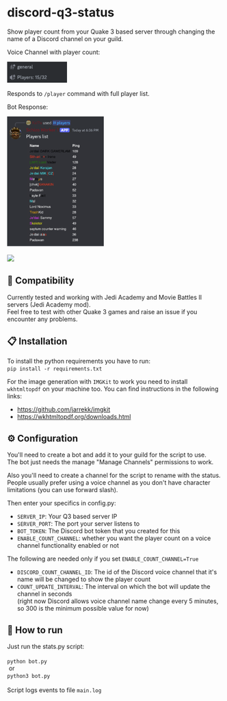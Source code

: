 # discord-q3-status

Show player count from your Quake 3 based server through changing the name of a Discord channel on your guild.

Voice Channel with player count:

<img src="images/playerCountChannel.png" width="140">

Responds to ```/player``` command with full player list.

Bot Response:

<img src="images/botResponse.png" width="226">
<br>
<br>

<img src="https://img.shields.io/github/license/verdienste/discord-q3-status">

## 📖 Compatibility
Currently tested and working with Jedi Academy and Movie Battles II servers (Jedi Academy mod).  
Feel free to test with other Quake 3 games and raise an issue if you encounter any problems.

## 📋 Installation
To install the python requirements you have to run:
<br>
```pip install -r requirements.txt```

For the image generation with `IMGKit` to work you need to install `wkhtmltopdf` on your machine too. You can find instructions in the following links:

* https://github.com/jarrekk/imgkit
* https://wkhtmltopdf.org/downloads.html

## ⚙ Configuration
You'll need to create a bot and add it to your guild for the script to use.<br>
The bot just needs the manage "Manage Channels" permissions to work.

Also you'll need to create a channel for the script to rename with the status.<br>
People usually prefer using a voice channel as you don't have character limitations (you can use forward slash).

Then enter your specifics in config.py:
- `SERVER_IP`: Your Q3 based server IP
- `SERVER_PORT`: The port your server listens to
- `BOT_TOKEN`: The Discord bot token that you created for this
- `ENABLE_COUNT_CHANNEL`: whether you want the player count on a voice channel functionality enabled or not

The following are needed only if you set ```ENABLE_COUNT_CHANNEL=True```

- `DISCORD_COUNT_CHANNEL_ID`: The id of the Discord voice channel that it's name will be changed to show the player count
- `COUNT_UPDATE_INTERVAL`: The interval on which the bot will update the channel in seconds<br>
(right now Discord allows voice channel name change every 5 minutes, so 300 is the minimum possible value for now)

## 🚀 How to run
Just run the stats.py script: <br><br>
```python bot.py``` <br>&nbsp;or<br> ```python3 bot.py```<br><br>
Script logs events to file ```main.log```


